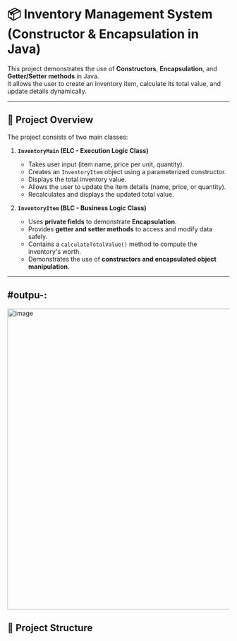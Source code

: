 # 📦 Inventory Management System (Constructor & Encapsulation in Java)

This project demonstrates the use of **Constructors**, **Encapsulation**, and **Getter/Setter methods** in Java.  
It allows the user to create an inventory item, calculate its total value, and update details dynamically.

---

## 🧠 Project Overview

The project consists of two main classes:

1. **`InventoryMain` (ELC - Execution Logic Class)**  
   - Takes user input (item name, price per unit, quantity).  
   - Creates an `InventoryItem` object using a parameterized constructor.  
   - Displays the total inventory value.  
   - Allows the user to update the item details (name, price, or quantity).  
   - Recalculates and displays the updated total value.

2. **`InventoryItem` (BLC - Business Logic Class)**  
   - Uses **private fields** to demonstrate **Encapsulation**.  
   - Provides **getter and setter methods** to access and modify data safely.  
   - Contains a `calculateTotalValue()` method to compute the inventory's worth.  
   - Demonstrates the use of **constructors and encapsulated object manipulation**.

---


#outpu-:
--------------------
<img width="1348" height="683" alt="image" src="https://github.com/user-attachments/assets/504b1742-beb9-435b-b812-374173451fca" />


## 🧩 Project Structure

